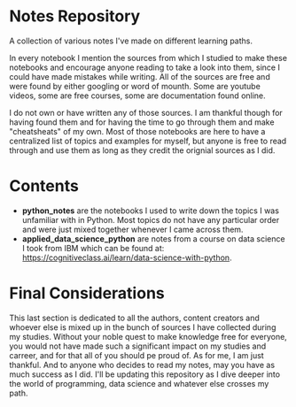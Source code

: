 # Notes Repository
A collection of various notes I've made on different learning paths.

In every notebook I mention the sources from which I studied to make these notebooks and encourage anyone reading to take a look into them, since I could have made mistakes while writing. All of the sources are free and were found by either googling or word of mounth. Some are youtube videos, some are free courses, some are documentation found online.

I do not own or have written any of those sources. I am thankful though for having found them and for having the time to go through them and make "cheatsheats" of my own. Most of those notebooks are here to have a centralized list of topics and examples for myself, but anyone is free to read through and use them as long as they credit the orignial sources as I did.

# Contents
 * **python_notes** are the notebooks I used to write down the topics I was unfamiliar with in Python. Most topics do not have any particular order and were just mixed together whenever I came across them.
 * **applied_data_science_python** are notes from a course on data science I took from IBM which can be found at: https://cognitiveclass.ai/learn/data-science-with-python.
 
 # Final Considerations
 
This last section is dedicated to all the authors, content creators and whoever else is mixed up in the bunch of sources I have collected during my studies. Without your noble quest to make knowledge free for everyone, you would not have made such a significant impact on my studies and carreer, and for that all of you should pe proud of. As for me, I am just thankful. And to anyone who decides to read my notes, may you have as much success as I did. I'll be updating this repository as I dive deeper into the world of programming, data science and whatever else crosses my path.
